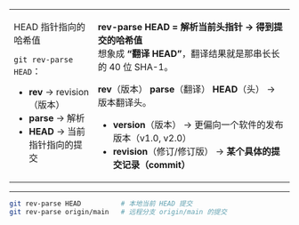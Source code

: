 <table><tr><td style='vertical-align:top; width:30%'>

HEAD 指针指向的哈希值

`git rev-parse HEAD`：
* **rev** → revision（版本）
* **parse** → 解析
* **HEAD** → 当前指针指向的提交

</td><td style='vertical-align:top'>


 **rev-parse HEAD = 解析当前头指针 → 得到提交的哈希值**  
 想象成 **“翻译 HEAD”**，翻译结果就是那串长长的 40 位 SHA-1。

**rev**（版本） **parse**（翻译） **HEAD**（头） → 版本翻译头。

* **version**（版本） → 更偏向一个软件的发布版本（v1.0, v2.0）
* **revision**（修订/修订版） → **某个具体的提交记录（commit）**

</td></tr></table>

---

```bash
git rev-parse HEAD          # 本地当前 HEAD 提交
git rev-parse origin/main   # 远程分支 origin/main 的提交
```